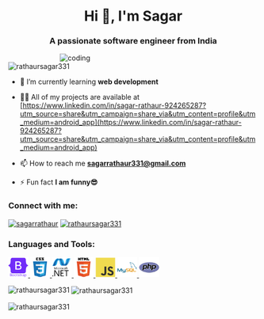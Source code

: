 <h1 align="center">Hi 👋, I'm Sagar</h1>
<h3 align="center">A passionate software engineer from India</h3>

<img align="right" alt="coding" width="400" src="https://user-images.githubusercontent.com/55389276/140866485-8fb1c876-9a8f-4d6a-98dc-08c4981eaf70.gif">

<p align="left"> <img src="https://komarev.com/ghpvc/?username=rathaursagar331&label=Profile%20views&color=0e75b6&style=flat" alt="rathaursagar331" /> </p>

- 🌱 I’m currently learning **web development**

- 👨‍💻 All of my projects are available at [https://www.linkedin.com/in/sagar-rathaur-924265287?utm_source=share&utm_campaign=share_via&utm_content=profile&utm_medium=android_app](https://www.linkedin.com/in/sagar-rathaur-924265287?utm_source=share&utm_campaign=share_via&utm_content=profile&utm_medium=android_app)

- 📫 How to reach me **sagarrathaur331@gmail.com**

- ⚡ Fun fact **I am funny😎**

<h3 align="left">Connect with me:</h3>
<p align="left">
<a href="https://fb.com/sagarrathaur" target="blank"><img align="center" src="https://raw.githubusercontent.com/rahuldkjain/github-profile-readme-generator/master/src/images/icons/Social/facebook.svg" alt="sagarrathaur" height="30" width="40" /></a>
<a href="https://instagram.com/rathaursagar331" target="blank"><img align="center" src="https://raw.githubusercontent.com/rahuldkjain/github-profile-readme-generator/master/src/images/icons/Social/instagram.svg" alt="rathaursagar331" height="30" width="40" /></a>
</p>

<h3 align="left">Languages and Tools:</h3>
<p align="left"> <a href="https://getbootstrap.com" target="_blank" rel="noreferrer"> <img src="https://raw.githubusercontent.com/devicons/devicon/master/icons/bootstrap/bootstrap-plain-wordmark.svg" alt="bootstrap" width="40" height="40"/> </a> <a href="https://www.w3schools.com/css/" target="_blank" rel="noreferrer"> <img src="https://raw.githubusercontent.com/devicons/devicon/master/icons/css3/css3-original-wordmark.svg" alt="css3" width="40" height="40"/> </a> <a href="https://dotnet.microsoft.com/" target="_blank" rel="noreferrer"> <img src="https://raw.githubusercontent.com/devicons/devicon/master/icons/dot-net/dot-net-original-wordmark.svg" alt="dotnet" width="40" height="40"/> </a> <a href="https://www.w3.org/html/" target="_blank" rel="noreferrer"> <img src="https://raw.githubusercontent.com/devicons/devicon/master/icons/html5/html5-original-wordmark.svg" alt="html5" width="40" height="40"/> </a> <a href="https://developer.mozilla.org/en-US/docs/Web/JavaScript" target="_blank" rel="noreferrer"> <img src="https://raw.githubusercontent.com/devicons/devicon/master/icons/javascript/javascript-original.svg" alt="javascript" width="40" height="40"/> </a> <a href="https://www.mysql.com/" target="_blank" rel="noreferrer"> <img src="https://raw.githubusercontent.com/devicons/devicon/master/icons/mysql/mysql-original-wordmark.svg" alt="mysql" width="40" height="40"/> </a> <a href="https://www.php.net" target="_blank" rel="noreferrer"> <img src="https://raw.githubusercontent.com/devicons/devicon/master/icons/php/php-original.svg" alt="php" width="40" height="40"/> </a> </p>

<p><img align="left" src="https://github-readme-stats.vercel.app/api/top-langs?username=rathaursagar331&show_icons=true&locale=en&layout=compact" alt="rathaursagar331" /></p>

<p>&nbsp;<img align="center" src="https://github-readme-stats.vercel.app/api?username=rathaursagar331&show_icons=true&locale=en" alt="rathaursagar331" /></p>

<p><img align="center" src="https://github-readme-streak-stats.herokuapp.com/?user=rathaursagar331&" alt="rathaursagar331" /></p>
